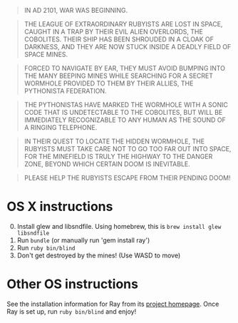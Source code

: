 > IN AD 2101, WAR WAS BEGINNING.

> THE LEAGUE OF EXTRAORDINARY RUBYISTS ARE LOST IN SPACE,
CAUGHT IN A TRAP BY THEIR EVIL ALIEN OVERLORDS, 
THE COBOLITES. THEIR SHIP HAS BEEN SHROUDED IN A CLOAK OF DARKNESS, AND THEY
ARE NOW STUCK INSIDE A DEADLY FIELD OF SPACE MINES.

> FORCED TO NAVIGATE BY EAR, THEY MUST AVOID BUMPING INTO THE
MANY BEEPING MINES WHILE SEARCHING FOR A SECRET WORMHOLE
PROVIDED TO THEM BY THEIR ALLIES, THE PYTHONISTA FEDERATION.

> THE PYTHONISTAS HAVE MARKED THE WORMHOLE WITH A SONIC CODE
THAT IS UNDETECTABLE TO THE COBOLITES, BUT WILL BE
IMMEDIATELY RECOGNIZABLE TO ANY HUMAN AS THE SOUND OF A 
RINGING TELEPHONE.

> IN THEIR QUEST TO LOCATE THE HIDDEN WORMHOLE, THE RUBYISTS
MUST TAKE CARE NOT TO GO TOO FAR OUT INTO SPACE, FOR THE
MINEFIELD IS TRULY THE HIGHWAY TO THE DANGER ZONE, BEYOND
WHICH CERTAIN DOOM IS INEVITABLE.

> PLEASE HELP THE RUBYISTS ESCAPE FROM THEIR PENDING DOOM!

# OS X instructions

0. Install glew and libsndfile. Using homebrew, this is `brew install glew libsndfile`
1. Run `bundle` (or manually run 'gem install ray')
2. Run `ruby bin/blind`
3. Don't get destroyed by the mines! (Use WASD to move)

# Other OS instructions

See the installation information for Ray from its [project homepage](http://mon-ouie.github.com/projects/ray.html). Once Ray is set up, run `ruby bin/blind` and enjoy!
